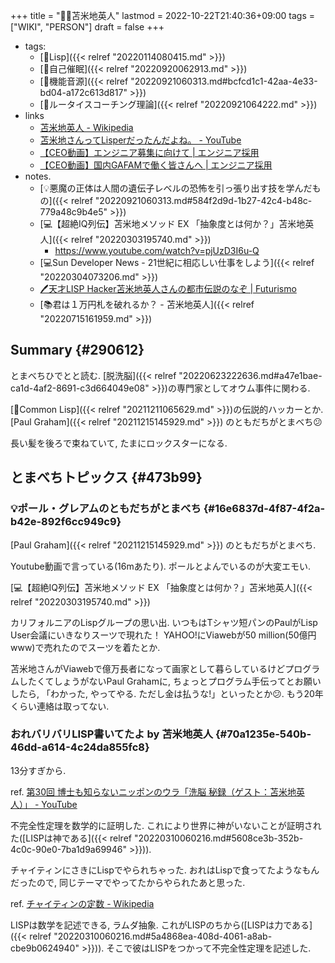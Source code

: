 +++
title = "🤵🏽苫米地英人"
lastmod = 2022-10-22T21:40:36+09:00
tags = ["WIKI", "PERSON"]
draft = false
+++

-   tags:
    -   [🔖Lisp]({{< relref "20220114080415.md" >}})
    -   [📝自己催眠]({{< relref "20220920062913.md" >}})
    -   [📝機能音源]({{< relref "20220921060313.md#bcfcd1c1-42aa-4e33-bd04-a172c613d817" >}})
    -   [📝ルータイスコーチング理論]({{< relref "20220921064222.md" >}})
-   links
    -   [苫米地英人 - Wikipedia](https://ja.wikipedia.org/wiki/%E8%8B%AB%E7%B1%B3%E5%9C%B0%E8%8B%B1%E4%BA%BA)
    -   [苫米地さんってLisperだったんだよね。 - YouTube](https://www.youtube.com/watch?v=oeu2luzb6Dc)
    -   [【CEO動画】エンジニア募集に向けて | エンジニア採用](https://www.wantedly.com/companies/crl/post_articles/289149)
    -   [【CEO動画】国内GAFAMで働く皆さんへ | エンジニア採用](https://www.wantedly.com/companies/crl/post_articles/291276)
-   notes.
    -   [💡悪魔の正体は人間の遺伝子レベルの恐怖を引っ張り出す技を学んだもの]({{< relref "20220921060313.md#584f2d9d-1b27-42c4-b48c-779a48c9b4e5" >}})
    -   [💻【超絶IQ列伝】苫米地メソッド EX 「抽象度とは何か？」苫米地英人]({{< relref "20220303195740.md" >}})
        -   <https://www.youtube.com/watch?v=pjUzD3I6u-Q>
    -   [💻Sun Developer News - 21世紀に相応しい仕事をしよう]({{< relref "20220304073206.md" >}})
    -   [🖊天才LISP Hacker苫米地英人さんの都市伝説のなぞ | Futurismo](https://futurismo.biz/toshidensetsu-tomabechi-hideto-youtube/)
    -   [📚君は１万円札を破れるか？ - 苫米地英人]({{< relref "20220715161959.md" >}})


## Summary {#290612}

とまべちひでとと読む. [脱洗脳]({{< relref "20220623222636.md#a47e1bae-ca1d-4af2-8691-c3d664049e08" >}})の専門家としてオウム事件に関わる.

[📝Common Lisp]({{< relref "20211211065629.md" >}})の伝説的ハッカーとか. [Paul Graham]({{< relref "20211215145929.md" >}}) のともだちがとまべち😕

長い髪を後ろで束ねていて, たまにロックスターになる.


## とまべちトピックス {#473b99}


### 💡ポール・グレアムのともだちがとまべち {#16e6837d-4f87-4f2a-b42e-892f6cc949c9}

[Paul Graham]({{< relref "20211215145929.md" >}}) のともだちがとまべち.

Youtube動画で言っている(16mあたり). ポールとよんでいるのが大変エモい.

[💻【超絶IQ列伝】苫米地メソッド EX 「抽象度とは何か？」苫米地英人]({{< relref "20220303195740.md" >}})

カリフォルニアのLispグループの思い出. いつもはTシャツ短パンのPaulがLisp User会議にいきなりスーツで現れた！ YAHOO!にViawebが50 million(50億円www)で売れたのでスーツを着たとか.

苫米地さんがViawebで億万長者になって画家として暮らしているけどプログラムしたくてしょうがないPaul Grahamに, ちょっとプログラム手伝ってとお願いしたら, 「わかった, やってやる. ただし金は払うな!」といったとか😕. もう20年くらい連絡は取ってない.


### おれバリバリLISP書いてたよ by 苫米地英人 {#70a1235e-540b-46dd-a614-4c24da855fc8}

13分すぎから.

ref. [第30回 博士も知らないニッポンのウラ「洗脳 秘録（ゲスト：苫米地英人）」 - YouTube](https://www.youtube.com/watch?v=oKqssQBQLq4)

不完全性定理を数学的に証明した. これにより世界に神がいないことが証明された([LISPは神である]({{< relref "20220310060216.md#5608ce3b-352b-4c0c-90e0-7ba1d9a69946" >}})).

チャイティンにさきにLispでやられちゃった. おれはLispで食ってたようなもんだったので, 同じテーマでやってたからやられたあと思った.

ref. [チャイティンの定数 - Wikipedia](https://ja.wikipedia.org/wiki/%E3%83%81%E3%83%A3%E3%82%A4%E3%83%86%E3%82%A3%E3%83%B3%E3%81%AE%E5%AE%9A%E6%95%B0)

LISPは数学を記述できる, ラムダ抽象. これがLISPのちから([LISPは力である]({{< relref "20220310060216.md#5a4868ea-408d-4061-a8ab-cbe9b0624940" >}})). そこで彼はLISPをつかって不完全性定理を記述した.
